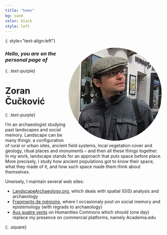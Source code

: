 ```yaml
---
title: "home"
bg: sand
color: black
style: left
---
```




  {: style="text-align:left"}



<img style="float:right; display: block;  border-radius: 50%" src="img/portrait.jpg" alt="Portrait">
   
### *Hello, you are on the personal page of*
{: .text-purple}

# Zoran Čučković
{: .text-purple}

I’m an archaeologist studying past landscapes and social memory. Landscape can be many things: a configuration of rural or urban sites, ancient field systems, local vegetation cover and geology, ritual places and monuments – and then all these things together. In my work, landscape stands for an approach that puts space before place. More precisely, I study how ancient populations got to know their space, what they made of it, and how such space made them think about themselves.   

Unwisely, I maintain several web sites:
- [LandscapeArchaeology.org](https://landscapearchaeology.org), which deals with spatial (GIS) analysis and archaeology
- [Fragments de mémoire](https://fragments.hypotheses.org), where I occasionaly post on social memory and epistemology (with regrads to archaeology)
- [Aux quatre vents](https://zoran.hcommons.org) on Humanities Commons which should (one day) replace my presence on commercial platforms, namely Academia.edu

{: .square}

              




<!--
<span class="fa-stack subtlecircle" style="font-size:100px; background:rgba(255,166,0,0.1)">
  <i class="fa fa-circle fa-stack-2x text-white"></i>
  <i class="fa fa-bicycle fa-stack-1x text-orange"></i>
</span> 
-->

<!-- Style : columned can be useful  -->

